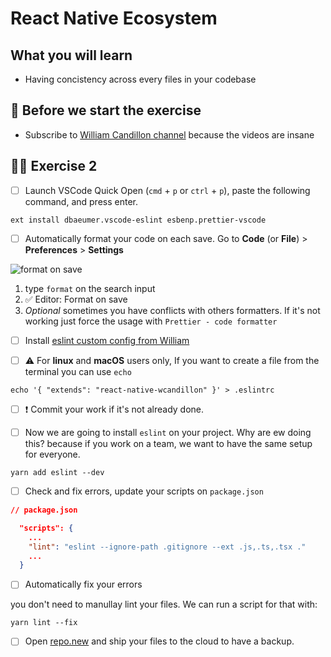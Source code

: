 # React Native Ecosystem

## What you will learn

- Having concistency across every files in your codebase

## 👾 Before we start the exercise

- Subscribe to [William Candillon channel](https://www.youtube.com/channel/UC806fwFWpiLQV5y-qifzHnA) because the videos are insane

## 👨‍🚀 Exercise 2

- [ ] Launch VSCode Quick Open (`cmd` + `p` or `ctrl` + `p`), paste the following command, and press enter.

```console
ext install dbaeumer.vscode-eslint esbenp.prettier-vscode
```

- [ ] Automatically format your code on each save. Go to **Code** (or **File**) > **Preferences** > **Settings**

![format on save](https://raw.githubusercontent.com/flexbox/react-native-workshop/main/challenges/react-native-ecosystem/format-on-save.png)

1. type `format` on the search input
2. ✅ Editor: Format on save
3. _Optional_ sometimes you have conflicts with others formatters. If it's not working just force the usage with `Prettier - code formatter`

- [ ] Install [eslint custom config from William](https://github.com/wcandillon/eslint-config-react-native-wcandillon#readme)

- [ ] ⚠️ For **linux** and **macOS** users only, If you want to create a file from the terminal you can use `echo`


```console
echo '{ "extends": "react-native-wcandillon" }' > .eslintrc
```

- [ ] ❗ Commit your work if it's not already done.

- [ ] Now we are going to install `eslint` on your project. Why are ew doing this? because if you work on a team, we want to have the same setup for everyone.

```console
yarn add eslint --dev
```

- [ ] Check and fix errors, update your scripts on `package.json`

```json
// package.json

  "scripts": {
    ...
    "lint": "eslint --ignore-path .gitignore --ext .js,.ts,.tsx ."
    ...
  }
```

- [ ] Automatically fix your errors

you don't need to manullay lint your files. We can run a script for that with:

```console
yarn lint --fix
```

- [ ] Open [repo.new](https://repo.new) and ship your files to the cloud to have a backup.
